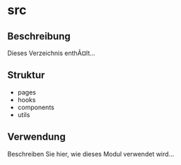 ﻿# src

## Beschreibung
Dieses Verzeichnis enthÃ¤lt...

## Struktur
- pages
- hooks
- components
- utils


## Verwendung
Beschreiben Sie hier, wie dieses Modul verwendet wird...
